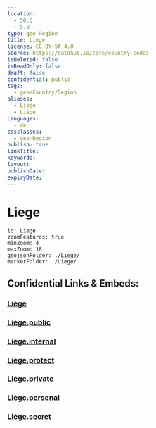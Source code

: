 ```yaml
---
location:
  - 50.5
  - 5.8
type: geo-Region
title: Liege
license: CC BY-SA 4.0
source: https://datahub.io/core/country-codes
isDeleted: false
isReadOnly: false
draft: false
confidential: public
tags:
  - geo/Country/Region
aliases:
  - Liege
  - Liège
Languages:
  - de
cssclasses:
  - geo-Region
publish: true
linkTitle: 
keywords: 
layout: 
publishDate: 
expiryDate:
---
```


# Liege

```leaflet
id: Liege
zoomFeatures: true 
minZoom: 4 
maxZoom: 18
geojsonFolder: ./Liege/
markerFolder: ./Liege/
```


## Confidential Links & Embeds: 

### [Liège](/_Standards/Earth/Continent/Europe/Europe~West/Belgium/Regions~Belgium/Wallonie/counties~Wallonie/Liège.md) 

### [Liège.public](/_public/Earth/Continent/Europe/Europe~West/Belgium/Regions~Belgium/Wallonie/counties~Wallonie/Liège.public.md) 

### [Liège.internal](/_internal/Earth/Continent/Europe/Europe~West/Belgium/Regions~Belgium/Wallonie/counties~Wallonie/Liège.internal.md) 

### [Liège.protect](/_protect/Earth/Continent/Europe/Europe~West/Belgium/Regions~Belgium/Wallonie/counties~Wallonie/Liège.protect.md) 

### [Liège.private](/_private/Earth/Continent/Europe/Europe~West/Belgium/Regions~Belgium/Wallonie/counties~Wallonie/Liège.private.md) 

### [Liège.personal](/_personal/Earth/Continent/Europe/Europe~West/Belgium/Regions~Belgium/Wallonie/counties~Wallonie/Liège.personal.md) 

### [Liège.secret](/_secret/Earth/Continent/Europe/Europe~West/Belgium/Regions~Belgium/Wallonie/counties~Wallonie/Liège.secret.md)

